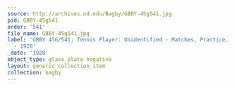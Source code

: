 ```yaml
---
source: http://archives.nd.edu/Bagby/GBBY-45g541.jpg
pid: GBBY-45g541
order: '541'
file_name: GBBY-45g541.jpg
label: 'GBBY 45G/541: Tennis Player: Unidentified - Matches, Practice, and Posed Action
  - 1928'
_date: '1928'
object_type: glass plate negative
layout: generic_collection_item
collection: bagby
---
```

